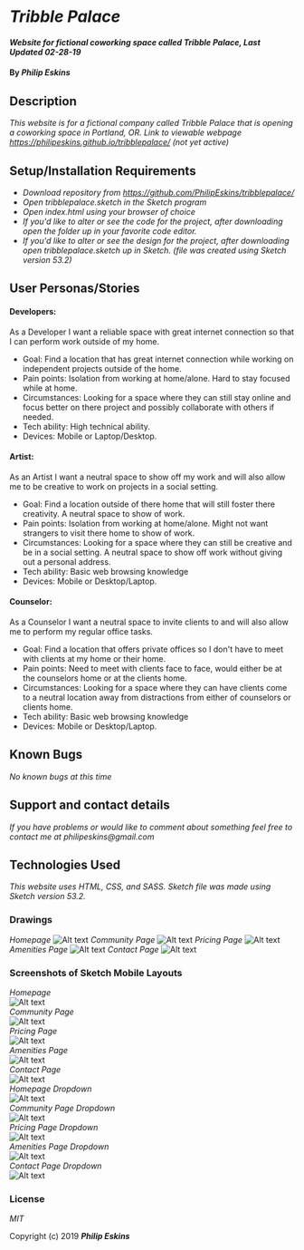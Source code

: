 # _Tribble Palace_

#### _Website for fictional coworking space called Tribble Palace, Last Updated 02-28-19_

#### By _**Philip Eskins**_

## Description

_This website is for a fictional company called Tribble Palace that is opening a coworking space in Portland, OR._
_Link to viewable webpage https://philipeskins.github.io/tribblepalace/ (not yet active)_

## Setup/Installation Requirements

* _Download repository from https://github.com/PhilipEskins/tribblepalace/_
* _Open tribblepalace.sketch in the Sketch program_
* _Open index.html using your browser of choice_
* _If you'd like to alter or see the code for the project, after downloading open the folder up in your favorite code editor._
* _If you'd like to alter or see the design for the project, after downloading open tribblepalace.sketch up in Sketch. (file was created using Sketch version 53.2)_

## User Personas/Stories
#### Developers:
As a Developer I want a reliable space with great internet connection so that I can perform work outside of my home.

* Goal: Find a location that has great internet connection while working on independent projects outside of the home.
* Pain points: Isolation from working at home/alone. Hard to stay focused while at home.
* Circumstances:  Looking for a space where they can still stay online and focus better on there project and possibly collaborate with others if needed.
* Tech ability: High technical ability.
* Devices: Mobile or Laptop/Desktop.


#### Artist:
As an Artist I want a neutral space to show off my work and will also allow me to be creative to work on projects in a social setting.

* Goal: Find a location outside of there home that will still foster there creativity. A neutral space to show of work.
* Pain points: Isolation from working at home/alone. Might not want strangers to visit there home to show of work.
* Circumstances:  Looking for a space where they can still be creative and be in a social setting. A neutral space to show off work without giving out a personal address.
* Tech ability: Basic web browsing knowledge
* Devices: Mobile or Desktop/Laptop.


#### Counselor:
As a Counselor I want a neutral space to invite clients to and will also allow me to perform my regular office tasks.

* Goal: Find a location that offers private offices so I don't have to meet with clients at my home or their home.
* Pain points: Need to meet with clients face to face, would either be at the counselors home or at the clients home.
* Circumstances:  Looking for a space where they can have clients come to a neutral location away from distractions from either of counselors or clients home.
* Tech ability: Basic web browsing knowledge
* Devices: Mobile or Desktop/Laptop.

## Known Bugs

_No known bugs at this time_

## Support and contact details

_If you have problems or would like to comment about something feel free to contact me at philipeskins@gmail.com_

## Technologies Used

_This website uses HTML, CSS, and SASS._
_Sketch file was made using Sketch version 53.2._

### Drawings
_Homepage_
![Alt text](img/drawings/homepage.jpeg?raw=true "Homepage Drawing")
_Community Page_
![Alt text](img/drawings/community.jpeg?raw=true "Community Page")
_Pricing Page_
![Alt text](img/drawings/pricing.jpeg?raw=true "Pricing Page")
_Amenities Page_
![Alt text](img/drawings/amenities.jpeg?raw=true "Amenities Page")
_Contact Page_
![Alt text](img/drawings/contact.jpeg?raw=true "Contact Page")

### Screenshots of Sketch Mobile Layouts

_Homepage_  
![Alt text](img/Screenshots/Mobile-Homepage.png?raw=true "Homepage Mobile Screenshot")  
_Community Page_  
![Alt text](img/Screenshots/Mobile-Community.png?raw=true "Community Page")  
_Pricing Page_  
![Alt text](img/Screenshots/Mobile-Pricing.png?raw=true "Pricing Page")  
_Amenities Page_  
![Alt text](img/Screenshots/Mobile-Amenities.png?raw=true "Amenities Page")  
_Contact Page_  
![Alt text](img/Screenshots/Mobile-Contact.png?raw=true "Contact Page")  
_Homepage Dropdown_  
![Alt text](img/Screenshots/Mobile-Homepage-Dropdown.png?raw=true "Homepage Mobile Screenshot")  
_Community Page Dropdown_  
![Alt text](img/Screenshots/Mobile-Community-Dropdown.png?raw=true "Community Page")  
_Pricing Page Dropdown_  
![Alt text](img/Screenshots/Mobile-Pricing-Dropdown.png?raw=true "Pricing Page")  
_Amenities Page Dropdown_  
![Alt text](img/Screenshots/Mobile-Amenities-Dropdown.png?raw=true "Amenities Page")  
_Contact Page Dropdown_  
![Alt text](img/Screenshots/Mobile-Contact-Dropdown.png?raw=true "Contact Page")  

### License

*MIT*

Copyright (c) 2019 **_Philip Eskins_**
